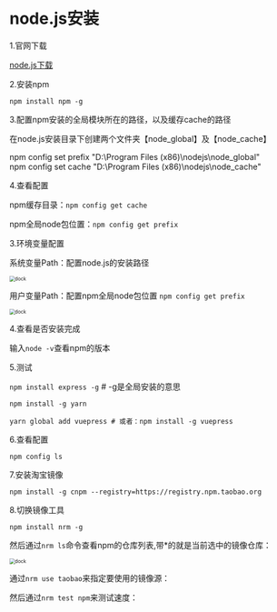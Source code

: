 # node.js安装

1.官网下载

[node.js下载](https://nodejs.org/en/download/)

2.安装npm

`npm install npm -g`

3.配置npm安装的全局模块所在的路径，以及缓存cache的路径

在node.js安装目录下创建两个文件夹【node_global】及【node_cache】

npm config set prefix "D:\Program Files (x86)\nodejs\node_global"  
npm config set cache "D:\Program Files (x86)\nodejs\node_cache"

4.查看配置

npm缓存目录：`npm config get cache`

npm全局node包位置：`npm config get prefix`

3.环境变量配置

系统变量Path：配置node.js的安装路径

<img :src="$withBase('/img/image-20200830132011110.png')" alt="dock" style="zoom:60%;">

用户变量Path：配置npm全局node包位置
`npm config get prefix`

<img :src="$withBase('/img/image-20200830132613899.png')" alt="dock" style="zoom:60%;">

4.查看是否安装完成

输入`node -v`查看npm的版本

5.测试

`npm install express -g`     # -g是全局安装的意思

`npm install -g yarn`

`yarn global add vuepress # 或者：npm install -g vuepress`

6.查看配置

`npm config ls`

7.安装淘宝镜像

`npm install -g cnpm --registry=https://registry.npm.taobao.org`

8.切换镜像工具

`npm install nrm -g`

然后通过`nrm ls`命令查看npm的仓库列表,带*的就是当前选中的镜像仓库：

<img :src="$withBase('/img/image-20200830134048042.png')" alt="dock" style="zoom:60%;">

通过`nrm use taobao`来指定要使用的镜像源：

然后通过`nrm test npm`来测试速度：